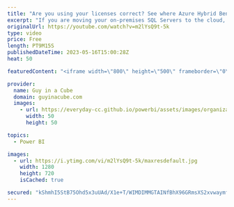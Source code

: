 ```yaml
---
title: "Are you using your licenses correct? See where Azure Hybrid Benefits can help!"
excerpt: "If you are moving your on-premises SQL Servers to the cloud, and/or if you have a mix of Azure SQL, Managed Instance and on-prem, make sure you are licensing correctly with Azure Hybrid Benefits. Shashank shows us how!  Azure Hybrid Benefit https://azure.microsoft.com/pricing/hybrid-benefit/  Azure Hybrid"
originalUrl: https://youtube.com/watch?v=m2lYsQ9t-5k
type: video
price: Free
length: PT9M15S
publishedDateTime: 2023-05-16T15:00:28Z
heat: 50

featuredContent: "<iframe width=\"800\" height=\"500\" frameborder=\"0\" src=\"https://www.youtube.com/embed/m2lYsQ9t-5k\" allow=\"accelerometer; autoplay; encrypted-media; gyroscope; picture-in-picture\" allowfullscreen></iframe>"

provider:
  name: Guy in a Cube
  domain: guyinacube.com
  images:
    - url: https://everyday-cc.github.io/powerbi/assets/images/organizations/guyinacube.com-50x50.jpg
      width: 50
      height: 50

topics:
  - Power BI

images:
  - url: https://i.ytimg.com/vi/m2lYsQ9t-5k/maxresdefault.jpg
    width: 1280
    height: 720
    isCached: true

secured: "kShmhI5StB75Ohd5x3uUAd/X1e+T/WIMDIMMGTAINfBhX96GRmsXS2xvwaymfXKmCA07SGygYkWTmg2bXP43BV95R9S4rYlr7uD+9ai4DTzFezeuimkTvAAFLkUx1xgZahpFLmLwkAcpUmyei/shaAOdp5Dry+yQBZkX4ajGBriL36v1NCddTdLMMkuRmao+7UlwGQ4HHbCBU0S722MYr0Xnj1L0gexoCKz38ELRTRcXhQfPut73ZZ+g5VZM3KMitYjAtSPoIrvDQzKqxzlbTyHW/2zvXzCPp3k8Kn8voVB9IwFa6hktWJgJpTvBZBAPw7gb6/w1pjheyTIkftokbHfE3r/gVblLsXfoH3BXRVhYWUyrP1O775eXvtIjslwYPT14IExUhAxQBZMEiqp53FBrhz0VWGUbpgmzYux7lgY=;46QBJiUZ+L8+WEuCtYXw4g=="
---
```


